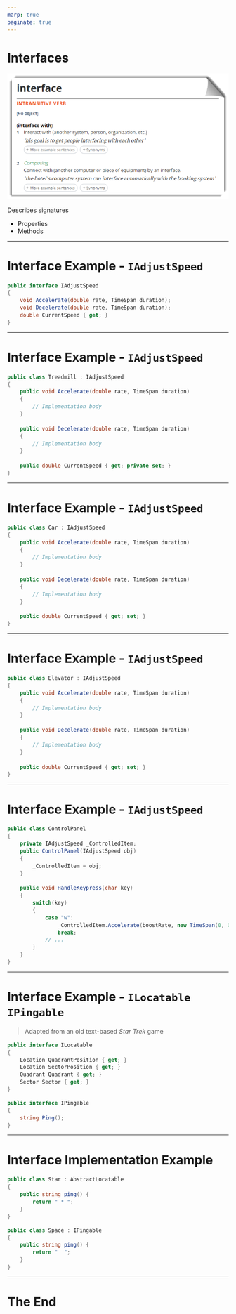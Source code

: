```yaml
---
marp: true
paginate: true
---
```


<style>
section { justify-content: flex-start; }
</style>

# Interfaces

[![bg right:65% fit](./08/interface.png)](https://www.lexico.com/en/definition/interface)

Describes signatures

- Properties
- Methods

<!--
> **Dependency Inversion Principle**
>
> - Depend on abstractions, not on concretions

TODO:

- Interfaces in .Net Core
-->

----

# Interface Example - `IAdjustSpeed`

```csharp
public interface IAdjustSpeed
{
    void Accelerate(double rate, TimeSpan duration);
    void Decelerate(double rate, TimeSpan duration);
    double CurrentSpeed { get; }
}
```

----

# Interface Example - `IAdjustSpeed`

```csharp
public class Treadmill : IAdjustSpeed
{
    public void Accelerate(double rate, TimeSpan duration)
    {
        // Implementation body
    }

    public void Decelerate(double rate, TimeSpan duration)
    {
        // Implementation body
    }

    public double CurrentSpeed { get; private set; }
}
```

----

# Interface Example - `IAdjustSpeed`

```csharp
public class Car : IAdjustSpeed
{
    public void Accelerate(double rate, TimeSpan duration)
    {
        // Implementation body
    }

    public void Decelerate(double rate, TimeSpan duration)
    {
        // Implementation body
    }

    public double CurrentSpeed { get; set; }
}
```

----

# Interface Example - `IAdjustSpeed`

```csharp
public class Elevator : IAdjustSpeed
{
    public void Accelerate(double rate, TimeSpan duration)
    {
        // Implementation body
    }

    public void Decelerate(double rate, TimeSpan duration)
    {
        // Implementation body
    }

    public double CurrentSpeed { get; set; }
}
```

----

# Interface Example - `IAdjustSpeed`

```csharp
public class ControlPanel
{
    private IAdjustSpeed _ControlledItem;
    public ControlPanel(IAdjustSpeed obj)
    {
        _ControlledItem = obj;
    }

    public void HandleKeypress(char key)
    {
        switch(key)
        {
            case "w":
                _ControlledItem.Accelerate(boostRate, new TimeSpan(0, 0, 5));
                break;
            // ...
        }
    }
}
```

----

# Interface Example - `ILocatable` `IPingable`

> Adapted from an old text-based *Star Trek* game
> 
```csharp
public interface ILocatable
{
    Location QuadrantPosition { get; }
    Location SectorPosition { get; }
    Quadrant Quadrant { get; }
    Sector Sector { get; }
}
```

```csharp
public interface IPingable
{
    string Ping();
}
```

----

# Interface Implementation Example

```csharp
public class Star : AbstractLocatable
{
    public string ping() {
        return " * ";
    }
}
```

```csharp
public class Space : IPingable
{
    public string ping() {
        return "  ";
    }
}
```

----

<!-- _backgroundColor: #222 -->

# The End

